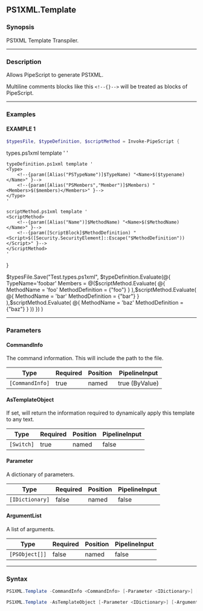 PS1XML.Template
---------------




### Synopsis
PS1XML Template Transpiler.



---


### Description

Allows PipeScript to generate PS1XML.

Multiline comments blocks like this ```<!--{}-->``` will be treated as blocks of PipeScript.



---


### Examples
#### EXAMPLE 1
```PowerShell
$typesFile, $typeDefinition, $scriptMethod = Invoke-PipeScript {
```
types.ps1xml template '
    <Types>
        <!--{param([Alias("TypeDefinition")]$TypeDefinitions) $TypeDefinitions }-->
    </Types>
    '

    typeDefinition.ps1xml template '
    <Type>
        <!--{param([Alias("PSTypeName")]$TypeName) "<Name>$($typename)</Name>" }-->
        <!--{param([Alias("PSMembers","Member")]$Members) "<Members>$($members)</Members>" }-->
    </Type>
    '

    scriptMethod.ps1xml template '
    <ScriptMethod>
        <!--{param([Alias("Name")]$MethodName) "<Name>$($MethodName)</Name>" }-->
        <!--{param([ScriptBlock]$MethodDefinition) "<Script>$([Security.SecurityElement]::Escape("$MethodDefinition"))</Script>" }-->
    </ScriptMethod>
    '
}


$typesFile.Save("Test.types.ps1xml",
    $typeDefinition.Evaluate(@{
        TypeName='foobar'
        Members = 
            @($scriptMethod.Evaluate(
                @{
                    MethodName = 'foo'
                    MethodDefinition = {"foo"}
                }
            ),$scriptMethod.Evaluate(
                @{
                    MethodName = 'bar'
                    MethodDefinition = {"bar"}
                }
            ),$scriptMethod.Evaluate(
                @{
                    MethodName = 'baz'
                    MethodDefinition = {"baz"}
                }
            ))
    })
)


---


### Parameters
#### **CommandInfo**

The command information.  This will include the path to the file.






|Type           |Required|Position|PipelineInput |
|---------------|--------|--------|--------------|
|`[CommandInfo]`|true    |named   |true (ByValue)|



#### **AsTemplateObject**

If set, will return the information required to dynamically apply this template to any text.






|Type      |Required|Position|PipelineInput|
|----------|--------|--------|-------------|
|`[Switch]`|true    |named   |false        |



#### **Parameter**

A dictionary of parameters.






|Type           |Required|Position|PipelineInput|
|---------------|--------|--------|-------------|
|`[IDictionary]`|false   |named   |false        |



#### **ArgumentList**

A list of arguments.






|Type          |Required|Position|PipelineInput|
|--------------|--------|--------|-------------|
|`[PSObject[]]`|false   |named   |false        |





---


### Syntax
```PowerShell
PS1XML.Template -CommandInfo <CommandInfo> [-Parameter <IDictionary>] [-ArgumentList <PSObject[]>] [<CommonParameters>]
```
```PowerShell
PS1XML.Template -AsTemplateObject [-Parameter <IDictionary>] [-ArgumentList <PSObject[]>] [<CommonParameters>]
```
